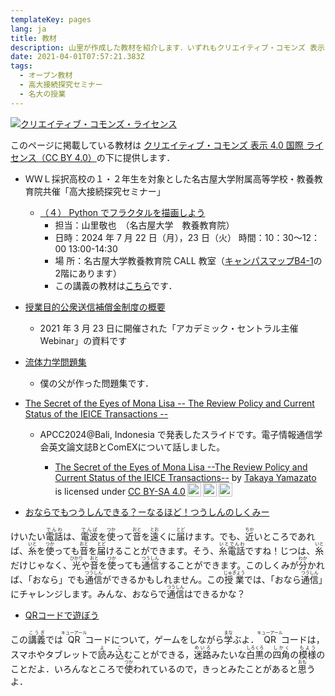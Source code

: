 ```yaml
---
templateKey: pages
lang: ja
title: 教材
description: 山里が作成した教材を紹介します．いずれもクリエイティブ・コモンズ 表示 4.0 国際 ライセンス（CC BY 4.0）で提供しますので，オリジナルは山里ですよ，と表記いただければ商用利用も含め，いかなる媒体や形式でも自由にご利用できます．もちろん改変などもOKです．皆様に使って頂けると嬉しいです．
date: 2021-04-01T07:57:21.383Z
tags:
  - オープン教材
  - 高大接続探究セミナー
  - 名大の授業
---
```


<a rel="license" href="http://creativecommons.org/licenses/by/4.0/"><img alt="クリエイティブ・コモンズ・ライセンス" style="border-width:0" src="https://i.creativecommons.org/l/by/4.0/88x31.png" /></a>

このページに掲載している教材は <a rel="license" href="http://creativecommons.org/licenses/by/4.0/">クリエイティブ・コモンズ 表示 4.0 国際 ライセンス（CC BY 4.0）</a>の下に提供します．

- ＷＷＬ採択高校の１・２年生を対象とした名古屋大学附属高等学校・教養教育院共催「高大接続探究セミナー」

  - [（４） Python でフラクタルを描画しよう](/research/OER/wwl/)
    - 担当：山里敬也　（名古屋大学　教養教育院）
    - 日時：2024 年 7 月 22 日（月），23 日（火） 時間：10：30～12：00 13:00-14:30
    - 場 所：名古屋大学教養教育院 CALL 教室（[キャンパスマップB4-1](https://www.nagoya-u.ac.jp/extra/map/index.html)の2階にあります）
    - この講義の教材は[こちら](/research/OER/wwl/)です．


- [授業目的公衆送信補償金制度の概要](/PDF/授業目的公衆送信補償金制度の概要.pdf)

  - 2021 年 3 月 23 日に開催された「アカデミック・セントラル主催 Webinar」の資料です


- [流体力学問題集](/research/OER/Fluid-Mechanics-Problems/)
  - 僕の父が作った問題集です．

- [The Secret of the Eyes of Mona Lisa -- The Review Policy and Current Status of the IEICE Transactions --](/PDF/Secret-of-the-Eyes-of-Mona-Lisa.pdf)
  - APCC2024@Bali, Indonesia で発表したスライドです。電子情報通信学会英文論文誌BとComEXについて話しました。
    - <p xmlns:cc="http://creativecommons.org/ns#" xmlns:dct="http://purl.org/dc/terms/"><a property="dct:title" rel="cc:attributionURL" href="https://yamazato.nuee.nagoya-u.ac.jp/PDF/Secret-of-the-Eyes-of-Mona-Lisa.pdf">The Secret of the Eyes of Mona Lisa --The Review Policy and Current Status of the IEICE Transactions--</a> by <a rel="cc:attributionURL dct:creator" property="cc:attributionName" href="https://yamazato.nuee.nagoya-u.ac.jp/en/team/Takaya-Yamazato/">Takaya Yamazato</a> is licensed under <a href="https://creativecommons.org/licenses/by-sa/4.0/?ref=chooser-v1" target="_blank" rel="license noopener noreferrer" style="display:inline-block;">CC BY-SA 4.0<img style="height:22px!important;margin-left:3px;vertical-align:text-bottom;" src="https://mirrors.creativecommons.org/presskit/icons/cc.svg?ref=chooser-v1" alt=""><img style="height:22px!important;margin-left:3px;vertical-align:text-bottom;" src="https://mirrors.creativecommons.org/presskit/icons/by.svg?ref=chooser-v1" alt=""><img style="height:22px!important;margin-left:3px;vertical-align:text-bottom;" src="https://mirrors.creativecommons.org/presskit/icons/sa.svg?ref=chooser-v1" alt=""></a></p>

- [おならでもつうしんできる？ーなるほど！つうしんのしくみー](/research/OER/onara/)


けいたい<ruby>電話<rt>でんわ</rt></ruby>は、<ruby>電波<rt>でんぱ</rt></ruby>を<ruby>使<rt>つか</rt></ruby>って<ruby>音<rt>おと</rt></ruby>を<ruby>遠<rt>とお</rt></ruby>くに<ruby>届<rt>とど</rt></ruby>けます。でも、<ruby>近<rt>ちか</rt></ruby>いところであれば、<ruby>糸<rt>いと</rt></ruby>を<ruby>使<rt>つか</rt></ruby>っても<ruby>音<rt>おと</rt></ruby>を<ruby>届<rt>とど</rt></ruby>けることができます。そう、<ruby>糸電話<rt>いとでんわ</rt></ruby>ですね！じつは、<ruby>糸<rt>いと</rt></ruby>だけじゃなく、<ruby>光<rt>ひかり</rt></ruby>や<ruby>音<rt>おと</rt></ruby>を<ruby>使<rt>つか</rt></ruby>っても<ruby>通信<rt>つうしん</rt></ruby>することができます。このしくみが<ruby>分<rt>わか</rt></ruby>かれば、「おなら」でも<ruby>通信<rt>つうしん</rt></ruby>ができるかもしれません。この<ruby>授業<rt>じゅぎょう</rt></ruby>では、「おなら<ruby>通信<rt>つうしん</rt></ruby>」にチャレンジします。みんな、おならで<ruby>通信<rt>つうしん</rt></ruby>はできるかな？

- [QRコードで遊ぼう](/rresearch/OER/QR-code/)

この<ruby>講義<rt>こうぎ</rt></ruby>では<ruby>QR<rt>キューアール</rt></ruby>コードについて，ゲームをしながら<ruby>学<rt>まな</rt></ruby>ぶよ．<ruby>QR<rt>キューアール</rt></ruby>コードは，スマホやタブレットで<ruby>読<rt>よ</rt></ruby>み<ruby>込<rt>こ</rt></ruby>むことができる，<ruby>迷路<rt>めいろ</rt></ruby>みたいな<ruby>白黒<rt>しろくろ</rt></ruby>の<ruby>四角<rt>しかく</rt></ruby>の<ruby>模様<rt>もよう</rt></ruby>のことだよ．いろんなところで<ruby>使<rt>つか</rt></ruby>われているので，きっとみたことがあると<ruby>思<rt>おも</rt></ruby>うよ．

